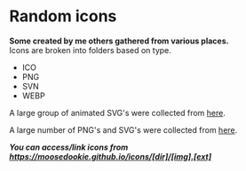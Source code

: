 # Random icons

**Some created by me others gathered from various places.**<br>
Icons are broken into folders based on type.
 - ICO
 - PNG
 - SVN
 - WEBP

A large group of animated SVG's were collected from
[here](https://github.com/hernandito/unRAID-Docker-Folder-Animated-Icons---Alternate-Colors).

A large number of PNG's and SVG's were collected from [here](https://github.com/NX211/homer-icons).

***You can access/link icons from https://moosedookie.github.io/icons/[dir]/[img].[ext]***